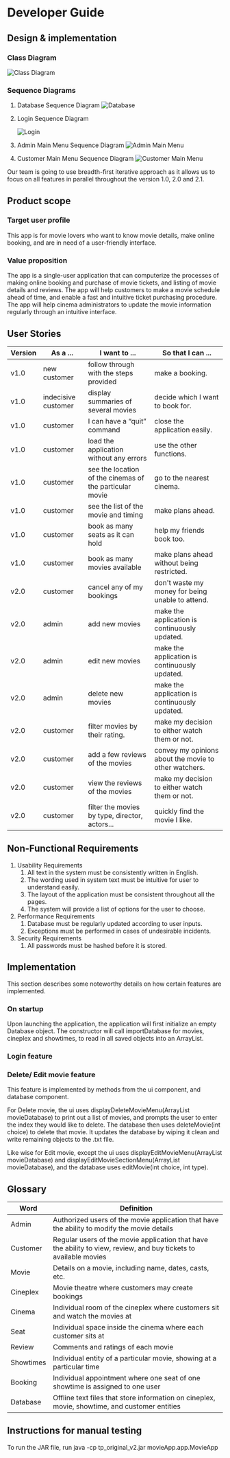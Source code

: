 # Developer Guide

## Design & implementation

### Class Diagram
![Class Diagram](CD.png)

### Sequence Diagrams
1. Database Sequence Diagram
   ![Database](Database.png) 
 
2. Login Sequence Diagram
   
   ![Login](Login.png)
 
3. Admin Main Menu Sequence Diagram
   ![Admin Main Menu](AdminMainMenu.png)

4. Customer Main Menu Sequence Diagram
   ![Customer Main Menu](CustomerMainMenu.png)

Our team is going to use breadth-first iterative approach as it allows us to focus on all features in parallel throughout the version 1.0, 2.0 and 2.1.

## Product scope
### Target user profile

This app is for movie lovers who want to know movie details, make online booking, and are in need of a user-friendly interface.

### Value proposition

The app is a single-user application that can computerize the processes of making online booking and purchase of movie tickets, and listing of movie details and reviews.
The app will help customers to make a movie schedule ahead of time, and enable a fast and intuitive ticket purchasing procedure.
The app will help cinema administrators to update the movie information regularly through an intuitive interface.

## User Stories

|Version| As a ... | I want to ... | So that I can ...|
|--------|----------|---------------|------------------|
|v1.0|new customer|follow through with the steps provided|make a booking.|
|v1.0|indecisive customer|display summaries of several movies|decide which I want to book for.|
|v1.0|customer|I can have a “quit” command|close the application easily.|
|v1.0|customer|load the application without any errors|use the other functions.|
|v1.0|customer|see the location of the cinemas of the particular movie|go to the nearest cinema.|
|v1.0|customer|see the list of the movie and timing|make plans ahead.|
|v1.0|customer|book as many seats as it can hold|help my friends book too.|
|v1.0|customer|book as many movies available|make plans ahead without being restricted.|
|v2.0|customer|cancel any of my bookings|don't waste my money for being unable to attend.|
|v2.0|admin|add new movies|make the application is continuously updated.|
|v2.0|admin|edit new movies|make the application is continuously updated.|
|v2.0|admin|delete new movies|make the application is continuously updated.|
|v2.0|customer|filter movies by their rating.|make my decision to either watch them or not.|
|v2.0|customer|add a few reviews of the movies|convey my opinions about the movie to other watchers.|
|v2.0|customer|view the reviews of the movies|make my decision to either watch them or not.|
|v2.0|customer|filter the movies by type, director, actors...|quickly find the movie I like.|

## Non-Functional Requirements

1. Usability Requirements
    1. All text in the system must be consistently written in English.
    2. The wording used in system text must be intuitive for user to understand easily.   
    3. The layout of the application must be consistent throughout all the pages.
    4. The system will provide a list of options for the user to choose.
2. Performance Requirements
    1. Database must be regularly updated according to user inputs.
    2. Exceptions must be performed in cases of undesirable incidents.
3. Security Requirements
    1. All passwords must be hashed before it is stored.

## Implementation
This section describes some noteworthy details on how certain features are implemented.

### On startup
Upon launching the application, the application will first initialize an empty Database object. The constructor will
call importDatabase for movies, cineplex and showtimes, to read in all saved objects into an ArrayList.

### Login feature

### Delete/ Edit movie feature
This feature is implemented by methods from the ui component, and database component.

For Delete movie, the ui uses displayDeleteMovieMenu(ArrayList<Movie> movieDatabase) to print out a list of movies,
and prompts the user to enter the index they would like to delete. The database then uses
deleteMovie(int choice) to delete that movie. It updates the database by wiping it clean and write remaining objects
to the .txt file.

Like wise for Edit movie, except the ui uses displayEditMovieMenu(ArrayList<Movie> movieDatabase) and 
displayEditMovieSectionMenu(ArrayList<Movie> movieDatabase), and the database uses editMovie(int choice, int type).


## Glossary

| Word | Definition |
|------|------------|
|Admin|Authorized users of the movie application that have the ability to modify the movie details|
|Customer|Regular users of the movie application that have the ability to view, review, and buy tickets to available movies|
|Movie|Details on a movie, including name, dates, casts, etc.|
|Cineplex|Movie theatre where customers may create bookings|
|Cinema|Individual room of the cineplex where customers sit and watch the movies at|
|Seat|Individual space inside the cinema where each customer sits at|
|Review|Comments and ratings of each movie|
|Showtimes|Individual entity of a particular movie, showing at a particular time|
|Booking|Individual appointment where one seat of one showtime is assigned to one user|
|Database|Offline text files that store information on cineplex, movie, showtime, and customer entities|

## Instructions for manual testing

To run the JAR file, run java -cp tp_original_v2.jar movieApp.app.MovieApp
